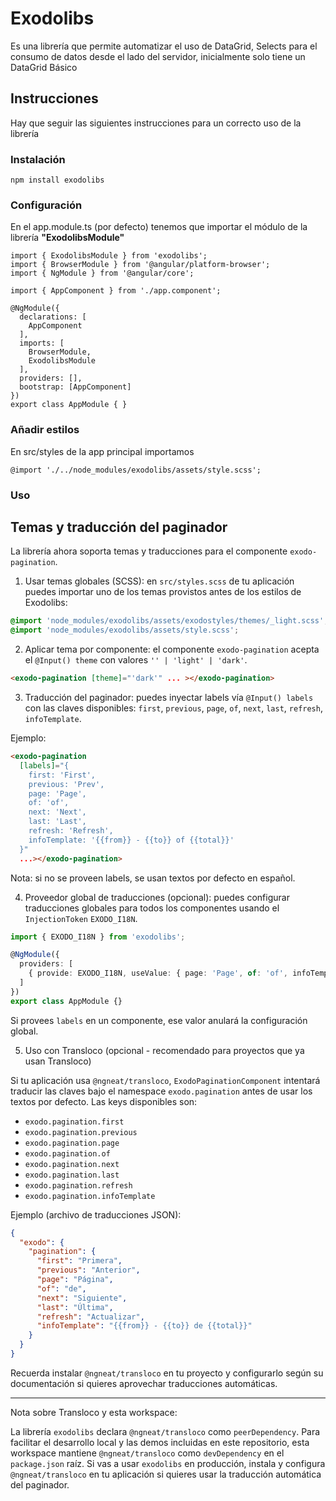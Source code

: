 # Exodolibs
Es una librería que permite automatizar el uso de DataGrid, Selects para el consumo de datos desde el lado
del servidor, inicialmente solo tiene un DataGrid Básico
## Instrucciones

Hay que seguir las siguientes instrucciones para un correcto uso de la librería

### Instalación

```npm install exodolibs```

### Configuración

En el app.module.ts (por defecto) tenemos que importar el módulo de la librería **"ExodolibsModule"**

```
import { ExodolibsModule } from 'exodolibs';
import { BrowserModule } from '@angular/platform-browser';
import { NgModule } from '@angular/core';

import { AppComponent } from './app.component';

@NgModule({
  declarations: [
    AppComponent
  ],
  imports: [
    BrowserModule,
    ExodolibsModule
  ],
  providers: [],
  bootstrap: [AppComponent]
})
export class AppModule { }
```
### Añadir estilos
En src/styles de la app principal importamos
```
@import './../node_modules/exodolibs/assets/style.scss';
```
### Uso

## Temas y traducción del paginador
La librería ahora soporta temas y traducciones para el componente `exodo-pagination`.

1) Usar temas globales (SCSS): en `src/styles.scss` de tu aplicación puedes importar uno de los temas provistos antes de los estilos de Exodolibs:

```scss
@import 'node_modules/exodolibs/assets/exodostyles/themes/_light.scss'; // o _dark.scss
@import 'node_modules/exodolibs/assets/style.scss';
```

2) Aplicar tema por componente: el componente `exodo-pagination` acepta el `@Input() theme` con valores `'' | 'light' | 'dark'`.

```html
<exodo-pagination [theme]="'dark'" ... ></exodo-pagination>
```

3) Traducción del paginador: puedes inyectar labels vía `@Input() labels` con las claves disponibles: `first`, `previous`, `page`, `of`, `next`, `last`, `refresh`, `infoTemplate`.

Ejemplo:

```html
<exodo-pagination
  [labels]="{
    first: 'First',
    previous: 'Prev',
    page: 'Page',
    of: 'of',
    next: 'Next',
    last: 'Last',
    refresh: 'Refresh',
    infoTemplate: '{{from}} - {{to}} of {{total}}'
  }"
  ...></exodo-pagination>
```

Nota: si no se proveen labels, se usan textos por defecto en español.

4) Proveedor global de traducciones (opcional): puedes configurar traducciones globales para todos los componentes usando el `InjectionToken` `EXODO_I18N`.

```typescript
import { EXODO_I18N } from 'exodolibs';

@NgModule({
  providers: [
    { provide: EXODO_I18N, useValue: { page: 'Page', of: 'of', infoTemplate: '{{from}}-{{to}} of {{total}}' } }
  ]
})
export class AppModule {}
```
Si provees `labels` en un componente, ese valor anulará la configuración global.

5) Uso con Transloco (opcional - recomendado para proyectos que ya usan Transloco)

Si tu aplicación usa `@ngneat/transloco`, `ExodoPaginationComponent` intentará traducir las claves bajo el namespace `exodo.pagination` antes de usar los textos por defecto. Las keys disponibles son:

- `exodo.pagination.first`
- `exodo.pagination.previous`
- `exodo.pagination.page`
- `exodo.pagination.of`
- `exodo.pagination.next`
- `exodo.pagination.last`
- `exodo.pagination.refresh`
- `exodo.pagination.infoTemplate`

Ejemplo (archivo de traducciones JSON):

```json
{
  "exodo": {
    "pagination": {
      "first": "Primera",
      "previous": "Anterior",
      "page": "Página",
      "of": "de",
      "next": "Siguiente",
      "last": "Última",
      "refresh": "Actualizar",
      "infoTemplate": "{{from}} - {{to}} de {{total}}"
    }
  }
}
```

Recuerda instalar `@ngneat/transloco` en tu proyecto y configurarlo según su documentación si quieres aprovechar traducciones automáticas.

---

Nota sobre Transloco y esta workspace:

La librería `exodolibs` declara `@ngneat/transloco` como `peerDependency`. Para facilitar el desarrollo local y las demos incluidas en este repositorio, esta workspace mantiene `@ngneat/transloco` como `devDependency` en el `package.json` raíz. Si vas a usar `exodolibs` en producción, instala y configura `@ngneat/transloco` en tu aplicación si quieres usar la traducción automática del paginador.

